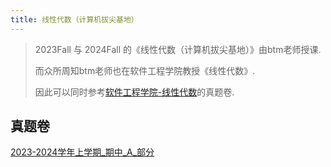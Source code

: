```yaml
---
title: 线性代数（计算机拔尖基地）
---
```


> 2023Fall 与 2024Fall 的《线性代数（计算机拔尖基地）》由btm老师授课.
>
> 而众所周知btm老师也在软件工程学院教授《线性代数》.
>
> 因此可以同时参考[软件工程学院-线性代数](../软件工程学院/线性代数/)的真题卷.

## 真题卷

[2023-2024学年上学期_期中_A_部分](https://drive.vanillaaaa.org/SharedCourses/数据科学与工程学院/线性代数（计算机拔尖基地）/2023-2024学年上学期_期中_A_部分.jpg)
